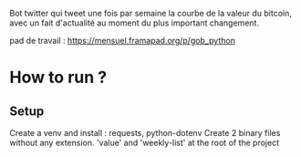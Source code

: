 Bot twitter qui tweet une fois par semaine la courbe de la valeur du bitcoin, avec un fait d'actualité au moment du plus important changement.   

pad de travail : https://mensuel.framapad.org/p/gob_python

# How to run ?

## Setup

Create a venv and install : requests, python-dotenv
Create 2 binary files without any extension. 'value' and 'weekly-list' at the root of the project